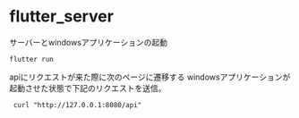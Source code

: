 # flutter_server
サーバーとwindowsアプリケーションの起動
```
flutter run
```

apiにリクエストが来た際に次のページに遷移する
windowsアプリケーションが起動させた状態で下記のリクエストを送信。
```
 curl "http://127.0.0.1:8080/api"
```
